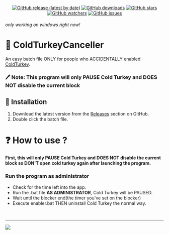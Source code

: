 <div align="center">

  [![GitHub release (latest by date)](https://img.shields.io/github/v/release/Sitois/ColdTurkeyCanceller.svg?style=flat)](https://github.com/Sitois/ColdTurkeyCanceller/releases)
  [![GitHub downloads](https://img.shields.io/github/downloads/Sitois/ColdTurkeyCanceller/total.svg?style=flat)](https://github.com/Sitois/ColdTurkeyCanceller/releases)
  [![GitHub stars](https://img.shields.io/github/stars/Sitois/ColdTurkeyCanceller.svg?style=flat)](https://github.com/Sitois/ColdTurkeyCanceller/stargazers)
  [![GitHub watchers](https://img.shields.io/github/watchers/Sitois/ColdTurkeyCanceller.svg?style=flat)](https://github.com/Sitois/ColdTurkeyCanceller/watchers)
  [![GitHub issues](https://img.shields.io/github/issues/Sitois/ColdTurkeyCanceller.svg?style=flat)](https://github.com/Sitois/ColdTurkeyCanceller/issues)
</div>

###### only working on windows right now!

# 🦃 ColdTurkeyCanceller
An easy batch file ONLY for people who ACCIDENTALLY enabled [ColdTurkey](https://getcoldturkey.com/).

### 🖊 Note: This program will only PAUSE Cold Turkey and DOES NOT disable the current block 

## 💾 Installation
1. Download the latest version from the [Releases](https://github.com/Sitois/ColdTurkeyCanceller/releases) section on GitHub.
2. Double click the batch file.

# ❓ How to use ?

**First, this will only PAUSE Cold Turkey and DOES NOT disable the current block so DON'T open cold turkey again after launching the program.**

### __**Run the program as administrator**__
- Check for the time left into the app.
- Run the .bat file **AS ADMINISTRATOR**, Cold Turkey will be PAUSED.
- Wait until the blocker end(the timer you've set on the blocker)
- Execute enabler.bat THEN uninstall Cold Turkey the normal way.

<br>

---
[![](https://visitcountpro.netlify.app/api?id=Foxy&label=Repo%20Views&color=3&icon=1&pretty=false)](https://visitcountpro.netlify.app)